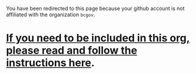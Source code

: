 You have been redirected to this page because your github account is not affiliated with the organization `bcgov`. 

# [If you need to be included in this org, please read and follow the instructions here](https://docs.developer.gov.bc.ca/bc-government-organizations-in-github/#organizations-in-github).







